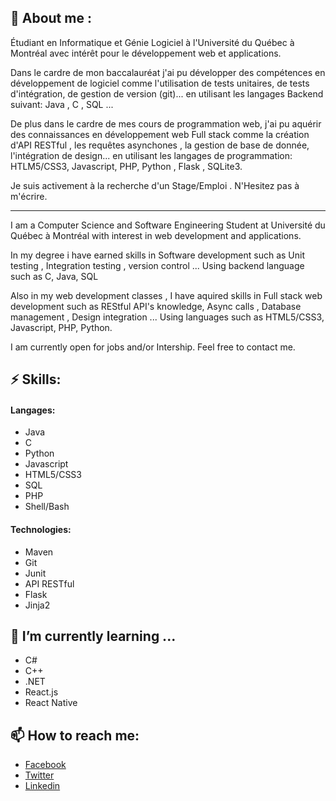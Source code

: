 
## 💬 About me :

Étudiant en Informatique et Génie Logiciel à l'Université du Québec à Montréal avec intérêt pour le développement web et applications.

Dans le cardre de mon baccalauréat j'ai pu développer des compétences en développement de logiciel comme l'utilisation de tests unitaires, de tests d'intégration, de gestion de version (git)... en utilisant les langages Backend suivant: Java , C , SQL ...

De plus dans le cardre de mes cours de programmation web, j'ai pu aquérir des connaissances en développement web Full stack comme la création d'API RESTful , les requêtes asynchones , la gestion de base de donnée, l'intégration de design... en utilisant les langages de programmation: HTLM5/CSS3, Javascript, PHP, Python , Flask , SQLite3.

Je suis activement à la recherche d'un Stage/Emploi . N'Hesitez pas à m'écrire.
_________________________________________________________________________________________________________
I am a Computer Science and Software Engineering Student at Université du Québec à Montréal with interest in web development and applications.

In my degree i have earned skills in Software development such as Unit testing , Integration testing , version control ... Using backend language such as C, Java, SQL

Also in my  web development classes , I have aquired skills in Full stack web development such as REStful API's knowledge, Async calls , Database management , Design integration ... Using languages such as HTML5/CSS3, Javascript, PHP, Python.

I am currently open for jobs and/or Intership. Feel free to contact me.

## ⚡ Skills: 
#### Langages: 
- Java          
- C          
- Python
- Javascript    
- HTML5/CSS3 
- SQL 
- PHP
- Shell/Bash

#### Technologies:
- Maven
- Git
- Junit
- API RESTful
- Flask         
- Jinja2    

## 🌱 I’m currently learning ...
- C#
- C++
- .NET
- React.js
- React Native

## 📫 How to reach me: 
- [Facebook](https://www.facebook.com/jeff.robillard.12/)
- [Twitter](https://twitter.com/jrobill4rd)
- [Linkedin](https://www.linkedin.com/in/jeffrey-robillard-b3572114b/)
